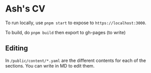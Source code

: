 

# Ash's CV

To run locally, use `pnpm start` to expose to `https://localhost:3000`.

To build, do `pnpm build` then export to gh-pages (to write)

## Editing

In `/public/content/*.yaml` are the different contents for each of the sections. You can write in MD to 
edit them.
